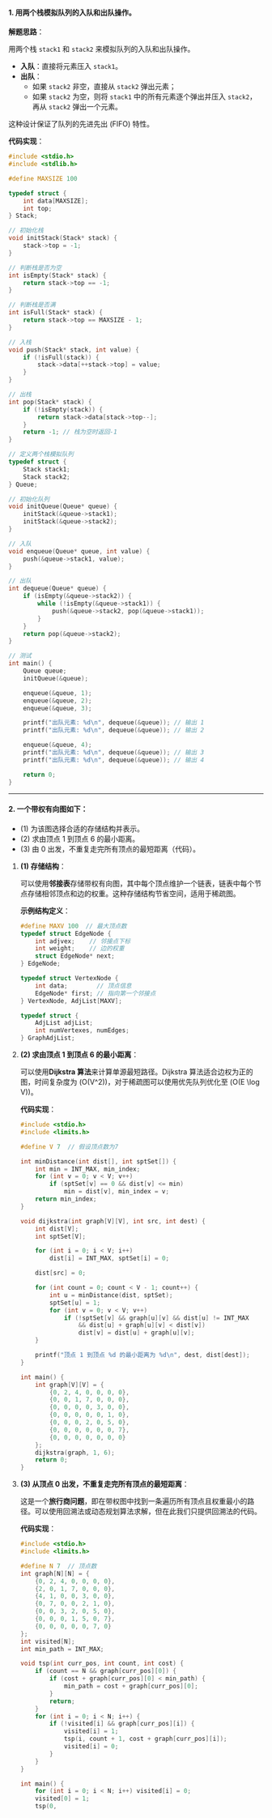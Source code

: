 #### 1. 用两个栈模拟队列的入队和出队操作。

**解题思路**：

用两个栈 `stack1` 和 `stack2` 来模拟队列的入队和出队操作。

- **入队**：直接将元素压入 `stack1`。
- **出队**：
  - 如果 `stack2` 非空，直接从 `stack2` 弹出元素；
  - 如果 `stack2` 为空，则将 `stack1` 中的所有元素逐个弹出并压入 `stack2`，再从 `stack2` 弹出一个元素。

这种设计保证了队列的先进先出 (FIFO) 特性。

**代码实现**：

```c
#include <stdio.h>
#include <stdlib.h>

#define MAXSIZE 100

typedef struct {
    int data[MAXSIZE];
    int top;
} Stack;

// 初始化栈
void initStack(Stack* stack) {
    stack->top = -1;
}

// 判断栈是否为空
int isEmpty(Stack* stack) {
    return stack->top == -1;
}

// 判断栈是否满
int isFull(Stack* stack) {
    return stack->top == MAXSIZE - 1;
}

// 入栈
void push(Stack* stack, int value) {
    if (!isFull(stack)) {
        stack->data[++stack->top] = value;
    }
}

// 出栈
int pop(Stack* stack) {
    if (!isEmpty(stack)) {
        return stack->data[stack->top--];
    }
    return -1; // 栈为空时返回-1
}

// 定义两个栈模拟队列
typedef struct {
    Stack stack1;
    Stack stack2;
} Queue;

// 初始化队列
void initQueue(Queue* queue) {
    initStack(&queue->stack1);
    initStack(&queue->stack2);
}

// 入队
void enqueue(Queue* queue, int value) {
    push(&queue->stack1, value);
}

// 出队
int dequeue(Queue* queue) {
    if (isEmpty(&queue->stack2)) {
        while (!isEmpty(&queue->stack1)) {
            push(&queue->stack2, pop(&queue->stack1));
        }
    }
    return pop(&queue->stack2);
}

// 测试
int main() {
    Queue queue;
    initQueue(&queue);

    enqueue(&queue, 1);
    enqueue(&queue, 2);
    enqueue(&queue, 3);

    printf("出队元素: %d\n", dequeue(&queue)); // 输出 1
    printf("出队元素: %d\n", dequeue(&queue)); // 输出 2

    enqueue(&queue, 4);
    printf("出队元素: %d\n", dequeue(&queue)); // 输出 3
    printf("出队元素: %d\n", dequeue(&queue)); // 输出 4

    return 0;
}
```

---

#### 2. 一个带权有向图如下：
   - (1) 为该图选择合适的存储结构并表示。
   - (2) 求由顶点 1 到顶点 6 的最小距离。
   - (3) 由 0 出发，不重复走完所有顶点的最短距离（代码）。


1. **(1) 存储结构**：

   可以使用**邻接表**存储带权有向图，其中每个顶点维护一个链表，链表中每个节点存储相邻顶点和边的权重。这种存储结构节省空间，适用于稀疏图。

   **示例结构定义**：

   ```c
   #define MAXV 100  // 最大顶点数
   typedef struct EdgeNode {
       int adjvex;    // 邻接点下标
       int weight;    // 边的权重
       struct EdgeNode* next;
   } EdgeNode;

   typedef struct VertexNode {
       int data;        // 顶点信息
       EdgeNode* first; // 指向第一个邻接点
   } VertexNode, AdjList[MAXV];

   typedef struct {
       AdjList adjList;
       int numVertexes, numEdges;
   } GraphAdjList;
   ```

2. **(2) 求由顶点 1 到顶点 6 的最小距离**：

   可以使用**Dijkstra 算法**来计算单源最短路径。Dijkstra 算法适合边权为正的图，时间复杂度为 \(O(V^2)\)，对于稀疏图可以使用优先队列优化至 \(O(E \log V)\)。

   **代码实现**：

   ```c
   #include <stdio.h>
   #include <limits.h>

   #define V 7  // 假设顶点数为7

   int minDistance(int dist[], int sptSet[]) {
       int min = INT_MAX, min_index;
       for (int v = 0; v < V; v++)
           if (sptSet[v] == 0 && dist[v] <= min)
               min = dist[v], min_index = v;
       return min_index;
   }

   void dijkstra(int graph[V][V], int src, int dest) {
       int dist[V];
       int sptSet[V];

       for (int i = 0; i < V; i++)
           dist[i] = INT_MAX, sptSet[i] = 0;

       dist[src] = 0;

       for (int count = 0; count < V - 1; count++) {
           int u = minDistance(dist, sptSet);
           sptSet[u] = 1;
           for (int v = 0; v < V; v++)
               if (!sptSet[v] && graph[u][v] && dist[u] != INT_MAX
                   && dist[u] + graph[u][v] < dist[v])
                   dist[v] = dist[u] + graph[u][v];
       }

       printf("顶点 1 到顶点 %d 的最小距离为 %d\n", dest, dist[dest]);
   }

   int main() {
       int graph[V][V] = {
           {0, 2, 4, 0, 0, 0, 0},
           {0, 0, 1, 7, 0, 0, 0},
           {0, 0, 0, 0, 3, 0, 0},
           {0, 0, 0, 0, 0, 1, 0},
           {0, 0, 0, 2, 0, 5, 0},
           {0, 0, 0, 0, 0, 0, 7},
           {0, 0, 0, 0, 0, 0, 0}
       };
       dijkstra(graph, 1, 6);
       return 0;
   }
   ```

3. **(3) 从顶点 0 出发，不重复走完所有顶点的最短距离**：

   这是一个**旅行商问题**，即在带权图中找到一条遍历所有顶点且权重最小的路径。可以使用回溯法或动态规划算法求解，但在此我们只提供回溯法的代码。

   **代码实现**：

   ```c
   #include <stdio.h>
   #include <limits.h>

   #define N 7  // 顶点数
   int graph[N][N] = {
       {0, 2, 4, 0, 0, 0, 0},
       {2, 0, 1, 7, 0, 0, 0},
       {4, 1, 0, 0, 3, 0, 0},
       {0, 7, 0, 0, 2, 1, 0},
       {0, 0, 3, 2, 0, 5, 0},
       {0, 0, 0, 1, 5, 0, 7},
       {0, 0, 0, 0, 0, 7, 0}
   };
   int visited[N];
   int min_path = INT_MAX;

   void tsp(int curr_pos, int count, int cost) {
       if (count == N && graph[curr_pos][0]) {
           if (cost + graph[curr_pos][0] < min_path) {
               min_path = cost + graph[curr_pos][0];
           }
           return;
       }
       for (int i = 0; i < N; i++) {
           if (!visited[i] && graph[curr_pos][i]) {
               visited[i] = 1;
               tsp(i, count + 1, cost + graph[curr_pos][i]);
               visited[i] = 0;
           }
       }
   }

   int main() {
       for (int i = 0; i < N; i++) visited[i] = 0;
       visited[0] = 1;
       tsp(0, 
